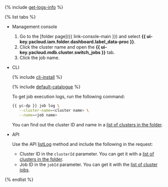 
{% include [get-logs-info](note-info-get-logs.md) %}


{% list tabs %}

- Management console

   1. Go to the [folder page]({{ link-console-main }}) and select **{{ ui-key.yacloud.iam.folder.dashboard.label_data-proc }}**.
   1. Click the cluster name and open the **{{ ui-key.yacloud.mdb.cluster.switch_jobs }}** tab.
   1. Click the job name.

- CLI

   {% include [cli-install](../cli-install.md) %}

   {% include [default-catalogue](../default-catalogue.md) %}

   To get job execution logs, run the following command:

   ```bash
   {{ yc-dp }} job log \
      --cluster-name=<cluster name> \
      --name=<job name>
   ```

   You can find out the cluster ID and name in a [list of clusters in the folder](../../data-proc/operations/cluster-list.md#list).

- API

   Use the API [listLog](../../data-proc/api-ref/Job/listLog) method and include the following in the request:

   * Cluster ID in the `clusterId` parameter. You can get it with a [list of clusters in the folder](../../data-proc/operations/cluster-list.md#list).
   * Job ID in the `jobId` parameter. You can get it with the [list of cluster jobs](#list).

{% endlist %}
